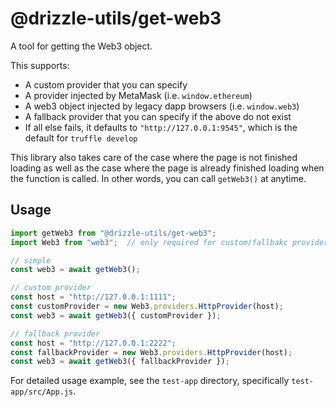 # @drizzle-utils/get-web3

A tool for getting the Web3 object.

This supports:

- A custom provider that you can specify
- A provider injected by MetaMask (i.e. `window.ethereum`)
- A web3 object injected by legacy dapp browsers (i.e. `window.web3`)
- A fallback provider that you can specify if the above do not exist
- If all else fails, it defaults to `"http://127.0.0.1:9545"`, which is the default for `truffle develop`

This library also takes care of the case where the page is not finished loading as well as the case where the page is already finished loading when the function is called. In other words, you can call `getWeb3()` at anytime.

## Usage

```js
import getWeb3 from "@drizzle-utils/get-web3";
import Web3 from "web3";  // only required for custom/fallbakc provider option

// simple
const web3 = await getWeb3();

// custom provider
const host = "http://127.0.0.1:1111";
const customProvider = new Web3.providers.HttpProvider(host);
const web3 = await getWeb3({ customProvider });

// fallback provider
const host = "http://127.0.0.1:2222";
const fallbackProvider = new Web3.providers.HttpProvider(host);
const web3 = await getWeb3({ fallbackProvider });
```

For detailed usage example, see the `test-app` directory, specifically `test-app/src/App.js`.